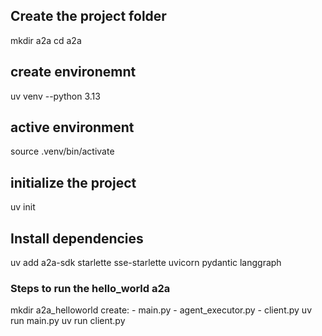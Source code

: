 ## Create the project folder
mkdir a2a
cd a2a

## create environemnt
uv venv --python 3.13 

## active environment
source .venv/bin/activate

## initialize the project
uv init

## Install dependencies
uv add a2a-sdk starlette sse-starlette uvicorn pydantic langgraph

### Steps to run the hello_world a2a
mkdir a2a_helloworld
create:
    - main.py
    - agent_executor.py
    - client.py
uv run main.py
uv run client.py